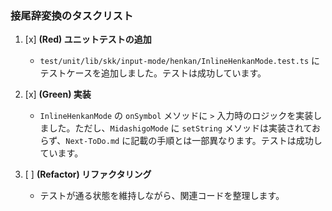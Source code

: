 ### 接尾辞変換のタスクリスト

1.  [x] **(Red) ユニットテストの追加**
    -   `test/unit/lib/skk/input-mode/henkan/InlineHenkanMode.test.ts` にテストケースを追加しました。テストは成功しています。

2.  [x] **(Green) 実装**
    -   `InlineHenkanMode` の `onSymbol` メソッドに `>` 入力時のロジックを実装しました。ただし、`MidashigoMode` に `setString` メソッドは実装されておらず、`Next-ToDo.md` に記載の手順とは一部異なります。テストは成功しています。

3.  [ ] **(Refactor) リファクタリング**
    -   テストが通る状態を維持しながら、関連コードを整理します。
